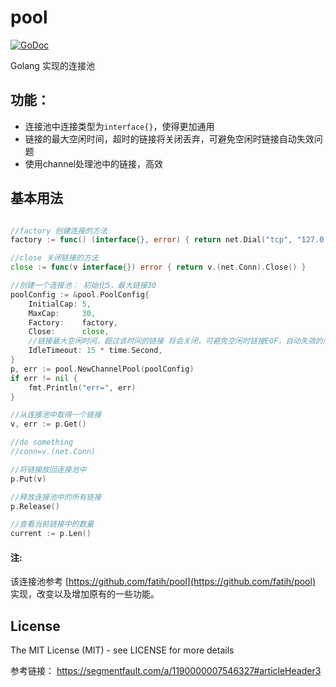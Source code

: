 # pool
[![GoDoc](http://godoc.org/github.com/silenceper/pool?status.svg)](http://godoc.org/github.com/silenceper/pool)

Golang 实现的连接池


## 功能：

- 连接池中连接类型为`interface{}`，使得更加通用
- 链接的最大空闲时间，超时的链接将关闭丢弃，可避免空闲时链接自动失效问题
- 使用channel处理池中的链接，高效

## 基本用法

```go

//factory 创建连接的方法
factory := func() (interface{}, error) { return net.Dial("tcp", "127.0.0.1:4000") }

//close 关闭链接的方法
close := func(v interface{}) error { return v.(net.Conn).Close() }

//创建一个连接池： 初始化5，最大链接30
poolConfig := &pool.PoolConfig{
	InitialCap: 5,
	MaxCap:     30,
	Factory:    factory,
	Close:      close,
	//链接最大空闲时间，超过该时间的链接 将会关闭，可避免空闲时链接EOF，自动失效的问题
	IdleTimeout: 15 * time.Second,
}
p, err := pool.NewChannelPool(poolConfig)
if err != nil {
	fmt.Println("err=", err)
}

//从连接池中取得一个链接
v, err := p.Get()

//do something
//conn=v.(net.Conn)

//将链接放回连接池中
p.Put(v)

//释放连接池中的所有链接
p.Release()

//查看当前链接中的数量
current := p.Len()


```


#### 注:
该连接池参考 [https://github.com/fatih/pool](https://github.com/fatih/pool) 实现，改变以及增加原有的一些功能。


## License

The MIT License (MIT) - see LICENSE for more details

参考链接：
https://segmentfault.com/a/1190000007546327#articleHeader3
